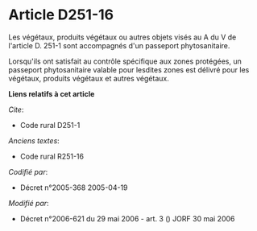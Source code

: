 # Article D251-16

Les végétaux, produits végétaux ou autres objets visés au A du V de l'article D. 251-1 sont accompagnés d'un passeport
phytosanitaire.

Lorsqu'ils ont satisfait au contrôle spécifique aux zones protégées, un passeport phytosanitaire valable pour lesdites zones
est délivré pour les végétaux, produits végétaux et autres végétaux.

**Liens relatifs à cet article**

_Cite_:

  - Code rural D251-1

_Anciens textes_:

  - Code rural R251-16

_Codifié par_:

  - Décret n°2005-368 2005-04-19

_Modifié par_:

  - Décret n°2006-621 du 29 mai 2006 - art. 3 () JORF 30 mai 2006
